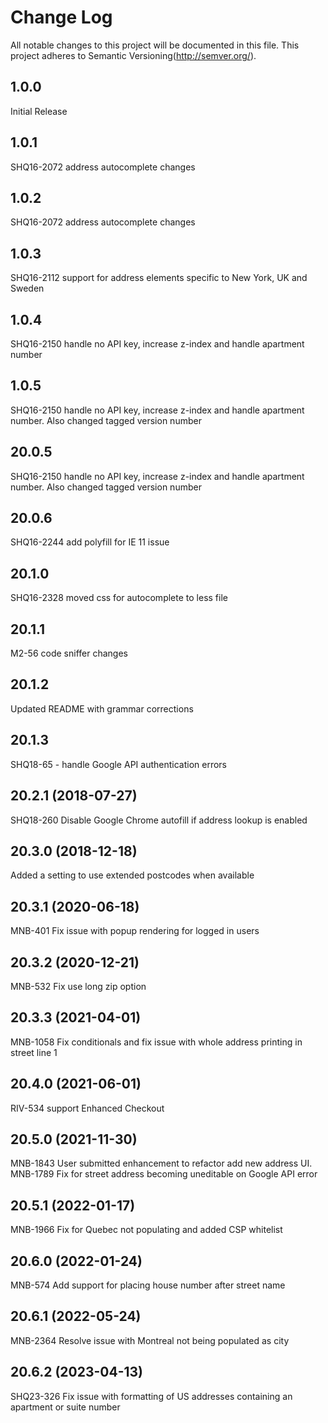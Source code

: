 # Change Log
All notable changes to this project will be documented in this file.
This project adheres to Semantic Versioning(http://semver.org/).

## 1.0.0
Initial Release

## 1.0.1
SHQ16-2072 address autocomplete changes

## 1.0.2
SHQ16-2072 address autocomplete changes

## 1.0.3
SHQ16-2112 support for address elements specific to New York, UK and Sweden

## 1.0.4
SHQ16-2150 handle no API key, increase z-index and handle apartment number

## 1.0.5
SHQ16-2150 handle no API key, increase z-index and handle apartment number. Also changed tagged version number

## 20.0.5
SHQ16-2150 handle no API key, increase z-index and handle apartment number. Also changed tagged version number

## 20.0.6
SHQ16-2244 add polyfill for IE 11 issue

## 20.1.0
SHQ16-2328 moved css for autocomplete to less file

## 20.1.1
M2-56 code sniffer changes

## 20.1.2
Updated README with grammar corrections

## 20.1.3
SHQ18-65 - handle Google API authentication errors
## 20.2.1 (2018-07-27)
SHQ18-260 Disable Google Chrome autofill if address lookup is enabled


## 20.3.0 (2018-12-18)
Added a setting to use extended postcodes when available


## 20.3.1 (2020-06-18)
MNB-401 Fix issue with popup rendering for logged in users


## 20.3.2 (2020-12-21)
MNB-532 Fix use long zip option


## 20.3.3 (2021-04-01)
MNB-1058 Fix conditionals and fix issue with whole address printing in street line 1


## 20.4.0 (2021-06-01)
RIV-534 support Enhanced Checkout


## 20.5.0 (2021-11-30)
MNB-1843 User submitted enhancement to refactor add new address UI. MNB-1789 Fix for street address becoming uneditable on Google API error


## 20.5.1 (2022-01-17)
MNB-1966 Fix for Quebec not populating and added CSP whitelist


## 20.6.0 (2022-01-24)
MNB-574 Add support for placing house number after street name


## 20.6.1 (2022-05-24)
MNB-2364 Resolve issue with Montreal not being populated as city


## 20.6.2 (2023-04-13)
SHQ23-326 Fix issue with formatting of US addresses containing an apartment or suite number


